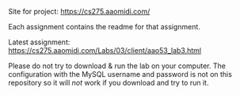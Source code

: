 Site for project: https://cs275.aaomidi.com/

Each assignment contains the readme for that assignment.

Latest assignment:
https://cs275.aaomidi.com/Labs/03/client/aao53_lab3.html


Please do not try to download & run the lab on your computer.
The configuration with the MySQL username and password is not on this repository so it will *not* work if you download and try to run it.
